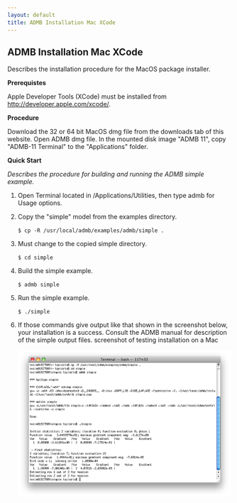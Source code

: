 ```yaml
---
layout: default
title: ADMB Installation Mac XCode
---
```

<h2>ADMB Installation Mac XCode</h2>

Describes the installation procedure for the MacOS package installer.

**Prerequistes**

Apple Developer Tools (XCode) must be installed from http://developer.apple.com/xcode/.

**Procedure**

Download the 32 or 64 bit MacOS dmg file from the downloads tab of this website.
Open ADMB dmg file. 
In the mounted disk image "ADMB 11", copy "ADMB-11 Terminal" to the "Applications" folder.

**Quick Start**

_Describes the procedure for building and running the ADMB simple example._

1. Open Terminal located in /Applications/Utilities, then type admb for Usage options.
2. Copy the "simple" model from the examples directory.

   ```
   $ cp -R /usr/local/admb/examples/admb/simple .
   ```

3. Must change to the copied simple directory.

   ```
   $ cd simple
   ```

4. Build the simple example.

   ```
   $ admb simple
   ```

5. Run the simple example.

   ```
   $ ./simple
   ```

6. If those commands give output like that shown in the screenshot below, your installation is a success. Consult the ADMB manual for description of the simple output files.
screenshot of testing installation on a Mac

   <img src="images/Screenshot20120326at3.36.39PM.png"/>
